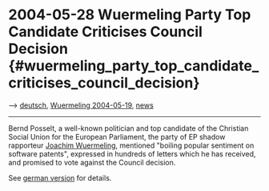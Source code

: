 # 2004-05-28 Wuermeling Party Top Candidate Criticises Council Decision {#wuermeling_party_top_candidate_criticises_council_decision}

\--\> [ deutsch](Posselt040528De "wikilink"), [ Wuermeling
2004-05-19](Wuermeling040519En "wikilink"), [
news](SwpatcninoEn "wikilink")

------------------------------------------------------------------------

Bernd Posselt, a well-known politician and top candidate of the
Christian Social Union for the European Parliament, the party of EP
shadow rapporteur [ Joachim Wuermeling](SwpatjwuermelingEn "wikilink"),
mentioned \"boiling popular sentiment on software patents\", expressed
in hundreds of letters which he has received, and promised to vote
against the Council decision.

See [ german version](Posselt020528De "wikilink") for details.
